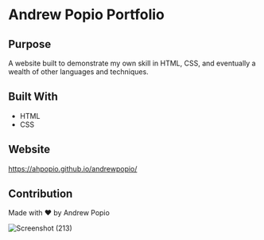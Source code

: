 # Andrew Popio Portfolio

## Purpose
A website built to demonstrate my own skill in HTML, CSS, and eventually a wealth of other languages and techniques.

## Built With
* HTML
* CSS

## Website
https://ahpopio.github.io/andrewpopio/

## Contribution
Made with ❤️ by Andrew Popio

![Screenshot (213)](https://user-images.githubusercontent.com/20990705/183323453-c1baadd1-8e77-43c6-bd53-21fd8471379c.png)
